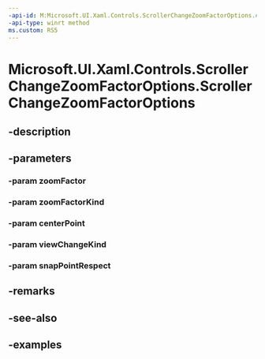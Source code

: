 ```yaml
---
-api-id: M:Microsoft.UI.Xaml.Controls.ScrollerChangeZoomFactorOptions.#ctor(System.Single,Microsoft.UI.Xaml.Controls.ScrollerViewKind,Windows.Foundation.Numerics.Vector2,Microsoft.UI.Xaml.Controls.ScrollerViewChangeKind,Microsoft.UI.Xaml.Controls.ScrollerViewChangeSnapPointRespect)
-api-type: winrt method
ms.custom: RS5
---
```


<!-- Method syntax.
public ScrollerChangeZoomFactorOptions.ScrollerChangeZoomFactorOptions(Single zoomFactor, ScrollerViewKind zoomFactorKind, Vector2 centerPoint, ScrollerViewChangeKind viewChangeKind, ScrollerViewChangeSnapPointRespect snapPointRespect)
-->

# Microsoft.UI.Xaml.Controls.ScrollerChangeZoomFactorOptions.ScrollerChangeZoomFactorOptions

## -description

## -parameters
### -param zoomFactor

### -param zoomFactorKind

### -param centerPoint

### -param viewChangeKind

### -param snapPointRespect

## -remarks

## -see-also

## -examples

